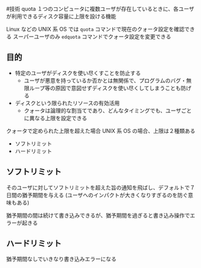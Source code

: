 #技術
quota
１つのコンピュータに複数ユーザが存在しているときに、各ユーザが利用できるディスク容量に上限を設ける機能

Linux などの UNIX 系 OS では `quota` コマンドで現在のクォータ設定を確認できる
スーパーユーザのみ `edquota` コマンドでクォータ設定を変更できる
## 目的
- 特定のユーザがディスクを使い尽くすことを防止する
	- ユーザが悪意を持っているか否かとは無関係で、プログラムのバグ・無限ループ等の原因で意図せずディスクを使い尽くしてしまうことも防げる
- ディスクという限られたリソースの有効活用
	- クォータは論理的な割当てであり、どんなタイミングでも、ユーザごとに異なる上限を設定できる

クォータで定められた上限を超えた場合
UNIX 系 OS の場合、上限は２種類ある
- ソフトリミット
- ハードリミット
## ソフトリミット
そのユーザに対してソフトリミットを超えた旨の通知を飛ばし、デフォルトで７日間の猶予期間を与える (ユーザへのインパクトが大きくなりすぎるのを防ぐ意味もある)

猶予期間の間は続けて書き込みできるが、猶予期間を過ぎると書き込み操作でエラーが起きる
## ハードリミット
猶予期間なしでいきなり書き込みエラーになる
